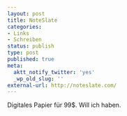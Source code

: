 ```yaml
---
layout: post
title: NoteSlate
categories:
- Links
- Schreiben
status: publish
type: post
published: true
meta:
  aktt_notify_twitter: 'yes'
  _wp_old_slug: ''
external-url: http://noteslate.com/
---
```

<p>Digitales Papier für 99$. Will ich haben.</p>
